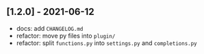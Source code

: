 ## [1.2.0] - 2021-06-12

- docs: add `CHANGELOG.md`
- refactor: move py files into `plugin/`
- refactor: split `functions.py` into `settings.py` and `completions.py`
